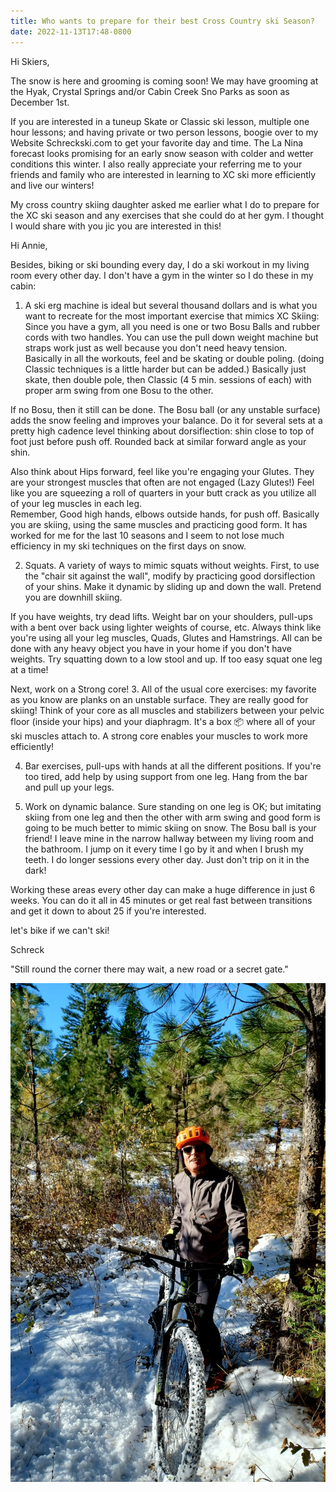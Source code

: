 ```yaml
---
title: Who wants to prepare for their best Cross Country ski Season?
date: 2022-11-13T17:48-0800
---
```

Hi Skiers, 

The snow is here and grooming is coming soon!
We may have grooming at the Hyak, Crystal Springs and/or Cabin Creek Sno Parks as soon as December 1st.  

If you are interested in a tuneup Skate or Classic ski lesson,  multiple one hour lessons; and having private or two person lessons,  boogie over to my Website Schreckski.com 
to get your favorite day and time.  The La Nina forecast looks promising for an early snow season with colder and wetter conditions this winter. I also really appreciate your referring me to your friends and family who are interested in learning to XC ski more efficiently and live our winters!

My cross country skiing daughter asked me earlier what I do to prepare for the XC ski season and any exercises that she could do at her gym.  I thought I would share with you jic you are interested in this!

Hi Annie,

Besides, biking or ski bounding every day, I do a ski workout in my living room every other day. I don't have a gym in the winter so I do these in my cabin: 
1. A ski erg machine is ideal but several thousand dollars and is what you want to recreate for the most important exercise that mimics XC Skiing: Since you have a gym, all you need is one or two Bosu Balls and rubber cords with two handles. You can use the pull down weight machine but straps work just as well because you don't need heavy tension.
Basically in all the workouts, feel and be skating or double poling. (doing Classic techniques is a little harder but can be added.) Basically just skate, then double pole, then Classic (4 5 min. sessions  of each) with proper arm swing from one Bosu to the other. 

If no Bosu, then it still can be done. The Bosu ball (or any unstable surface) adds the snow feeling and improves your balance.  Do it for several sets at a pretty high cadence level thinking about dorsiflection: shin close to top of foot just before push off. Rounded back at similar forward angle as your shin. 

Also think about Hips forward, feel like you're engaging your Glutes. They are your strongest muscles that often are not engaged (Lazy Glutes!)  Feel like you are squeezing a roll of quarters in your butt crack as you utilize all of your leg muscles in each leg.  
Remember, Good high hands, elbows outside hands, for push off.  Basically you are skiing, using the same muscles and practicing good form. It has worked for me for the last 10 seasons and I seem to not lose much efficiency in my ski techniques on the first days on snow.

2. Squats.  A variety of ways to mimic squats without weights. First, to use the "chair sit against the wall", modify by practicing good dorsiflection of your shins. Make it dynamic by sliding up and down the wall. Pretend you are downhill skiing. 

If you have weights, try dead lifts. Weight bar on your shoulders, pull-ups with a bent over back using lighter weights of course, etc. Always think like you're using all your leg muscles, Quads, Glutes and Hamstrings. All can be done with any heavy object you have in your home if you don't have weights. Try squatting down to a low stool and up. If too easy squat one leg at a time!

Next, work on a Strong core! 
3. All of the usual core exercises: my favorite as you know are planks on an unstable surface.  They are really good for skiing! Think of your core as all muscles and stabilizers between your pelvic floor (inside your hips) and your diaphragm. It's a box 📦 where all of your ski muscles attach to. A strong core enables your muscles to work more efficiently!

4. Bar exercises,  pull-ups with hands at all the different positions.  If you're too tired, add help by using support from one leg. Hang from the bar and pull up your legs. 

5. Work on dynamic balance.  Sure standing on one leg is OK;  but imitating skiing from one leg and then the other with arm swing and good form is going to be much better to mimic skiing on snow. The Bosu ball is your friend! I leave mine in the narrow hallway between my living room and the bathroom.  I jump on it every time I go by it and when I brush my teeth. I do longer sessions every other day.  Just don't trip on it in the dark! 

Working these areas every other day can make a huge difference in just 6 weeks. You can do it all in 45 minutes or get real fast between transitions and get it down to about 25 if you're interested. 

let's bike if we can't ski!

Schreck

"Still round the corner there may wait,
a new road or a secret gate."

![](20221112_122433.jpg)
